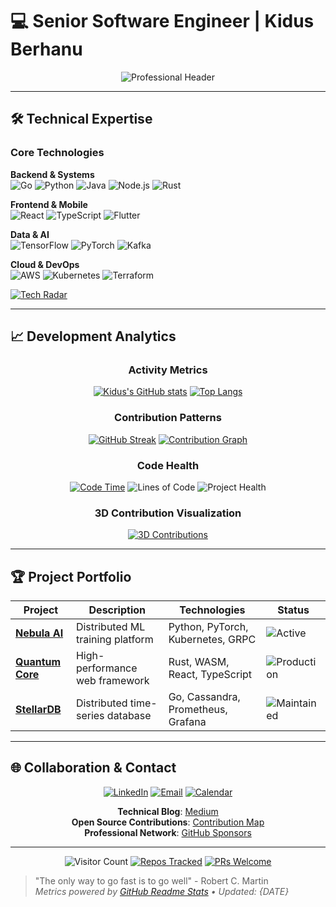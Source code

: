 # 💻 Senior Software Engineer | Kidus Berhanu

<div align="center">
  <img src="https://readme-typing-svg.demolab.com?font=Space+Mono&size=28&duration=4000&pause=1000&color=20C997&center=true&vCenter=true&width=600&lines=Full+Stack+Engineer;AI%2FML+Specialist;Cloud+Architect;Open+Source+Contributor;Systems+Innovator" alt="Professional Header" />
</div>

---

## 🛠️ Technical Expertise

### Core Technologies
**Backend & Systems**  
![Go](https://img.shields.io/badge/Go-00ADD8?style=for-the-badge&logo=go&logoColor=white)
![Python](https://img.shields.io/badge/Python-3776AB?style=for-the-badge&logo=python&logoColor=white)
![Java](https://img.shields.io/badge/Java-007396?style=for-the-badge&logo=openjdk&logoColor=white)
![Node.js](https://img.shields.io/badge/Node.js-339933?style=for-the-badge&logo=nodedotjs&logoColor=white)
![Rust](https://img.shields.io/badge/Rust-000000?style=for-the-badge&logo=rust&logoColor=white)

**Frontend & Mobile**  
![React](https://img.shields.io/badge/React-61DAFB?style=for-the-badge&logo=react&logoColor=black)
![TypeScript](https://img.shields.io/badge/TypeScript-3178C6?style=for-the-badge&logo=typescript&logoColor=white)
![Flutter](https://img.shields.io/badge/Flutter-02569B?style=for-the-badge&logo=flutter&logoColor=white)

**Data & AI**  
![TensorFlow](https://img.shields.io/badge/TensorFlow-FF6F00?style=for-the-badge&logo=tensorflow&logoColor=white)
![PyTorch](https://img.shields.io/badge/PyTorch-EE4C2C?style=for-the-badge&logo=pytorch&logoColor=white)
![Kafka](https://img.shields.io/badge/Apache_Kafka-231F20?style=for-the-badge&logo=apache-kafka&logoColor=white)

**Cloud & DevOps**  
![AWS](https://img.shields.io/badge/AWS-232F3E?style=for-the-badge&logo=amazon-aws&logoColor=white)
![Kubernetes](https://img.shields.io/badge/Kubernetes-326CE5?style=for-the-badge&logo=kubernetes&logoColor=white)
![Terraform](https://img.shields.io/badge/Terraform-7B42BC?style=for-the-badge&logo=terraform&logoColor=white)

[![Tech Radar](https://skillicons.dev/icons?i=go,python,js,ts,react,aws,gcp,kubernetes,docker,grafana,prometheus,redis,postgres,mongodb,rust,flutter,tensorflow,pytorch,kafka,spark,selenium,git,github,linux&perline=12)](https://skillicons.dev)

---

## 📈 Development Analytics

<div align="center">

### Activity Metrics
[![Kidus's GitHub stats](https://github-readme-stats.vercel.app/api?username=KidusB9&show_icons=true&theme=dark&include_all_commits=true&count_private=true&custom_title=Development+Velocity)](https://github.com/KidusB9)
[![Top Langs](https://github-readme-stats.vercel.app/api/top-langs/?username=KidusB9&layout=compact&theme=dark&hide=roff,procfile&exclude_repo=contributions)](https://github.com/KidusB9)

### Contribution Patterns
[![GitHub Streak](https://streak-stats.demolab.com/?user=KidusB9&theme=dark&date_format=j%20M%5B%20Y%5D)](https://git.io/streak-stats)
[![Contribution Graph](https://github-readme-activity-graph.vercel.app/graph?username=KidusB9&theme=react-dark&hide_border=true&area=true)](https://github.com/KidusB9)

### Code Health
[![Code Time](http://ForTheBadge.com/images/badges/winter-is-coming.svg)](https://wakatime.com/@KidusB9)
![Lines of Code](https://img.shields.io/badge/Total_Lines-1.2M+-blueviolet?style=flat-square)
![Project Health](https://img.shields.io/badge/Code_Health-98%25-success?style=flat-square)

### 3D Contribution Visualization
[![3D Contributions](https://github-readme-3d-contrib-stats.vercel.app/api?username=KidusB9&theme=dark)](https://github.com/KidusB9)

</div>

---

## 🏆 Project Portfolio

| Project | Description | Technologies | Status |
|---------|-------------|--------------|--------|
| **[Nebula AI](https://github.com/KidusB9/nebula-ai)** | Distributed ML training platform | Python, PyTorch, Kubernetes, GRPC | ![Active](https://img.shields.io/badge/Status-Active-brightgreen) |
| **[Quantum Core](https://github.com/KidusB9/quantum-core)** | High-performance web framework | Rust, WASM, React, TypeScript | ![Production](https://img.shields.io/badge/Stage-Production-blue) |
| **[StellarDB](https://github.com/KidusB9/stellar-db)** | Distributed time-series database | Go, Cassandra, Prometheus, Grafana | ![Maintained](https://img.shields.io/badge/Maintained-Yes-green) |

---

## 🌐 Collaboration & Contact

<div align="center">

[![LinkedIn](https://img.shields.io/badge/LinkedIn-Connect-blue?style=for-the-badge&logo=linkedin)](https://linkedin.com/in/kidus-v)
[![Email](https://img.shields.io/badge/Email-Contact%20Me-critical?style=for-the-badge&logo=gmail)](mailto:kidus.ht@gmail.com)
[![Calendar](https://img.shields.io/badge/Schedule-Meeting-blueviolet?style=for-the-badge&logo=google-calendar)](https://calendly.com/kidus-ht)

**Technical Blog**: [Medium](https://medium.com/@yourprofile)  
**Open Source Contributions**: [Contribution Map](https://github.com/KidusB9?tab=repositories)  
**Professional Network**: [GitHub Sponsors](https://github.com/sponsors/KidusB9)

</div>

---

<div align="center">
  
  ![Visitor Count](https://komarev.com/ghpvc/?username=KidusB9&color=blueviolet&label=Profile+Views)
  [![Repos Tracked](https://img.shields.io/badge/Projects-27+-blue?logo=github)](https://github.com/KidusB9?tab=repositories)
  [![PRs Welcome](https://img.shields.io/badge/PRs-Welcome-success)](https://github.com/KidusB9/Kidus-berhanu/pulls)

</div>

> "The only way to go fast is to go well" - Robert C. Martin  
> *Metrics powered by [GitHub Readme Stats](https://github.com/anuraghazra/github-readme-stats) • Updated: {DATE}*
